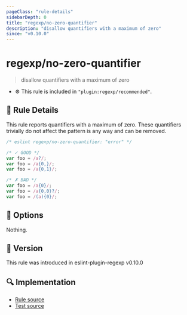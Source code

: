 ```yaml
---
pageClass: "rule-details"
sidebarDepth: 0
title: "regexp/no-zero-quantifier"
description: "disallow quantifiers with a maximum of zero"
since: "v0.10.0"
---
```

# regexp/no-zero-quantifier

> disallow quantifiers with a maximum of zero

- :gear: This rule is included in `"plugin:regexp/recommended"`.

## :book: Rule Details

This rule reports quantifiers with a maximum of zero. These quantifiers trivially do not affect the pattern is any way and can be removed.

<eslint-code-block>

```js
/* eslint regexp/no-zero-quantifier: "error" */

/* ✓ GOOD */
var foo = /a?/;
var foo = /a{0,}/;
var foo = /a{0,1}/;

/* ✗ BAD */
var foo = /a{0}/;
var foo = /a{0,0}?/;
var foo = /(a){0}/;
```

</eslint-code-block>

## :wrench: Options

Nothing.

## :rocket: Version

This rule was introduced in eslint-plugin-regexp v0.10.0

## :mag: Implementation

- [Rule source](https://github.com/ota-meshi/eslint-plugin-regexp/blob/master/lib/rules/no-zero-quantifier.ts)
- [Test source](https://github.com/ota-meshi/eslint-plugin-regexp/blob/master/tests/lib/rules/no-zero-quantifier.ts)
